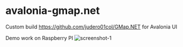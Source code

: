 # avalonia-gmap.net

Custom build https://github.com/judero01col/GMap.NET for Avalonia UI

Demo work on Raspberry PI
![screenshot-1](img/screenshot-1.png)

